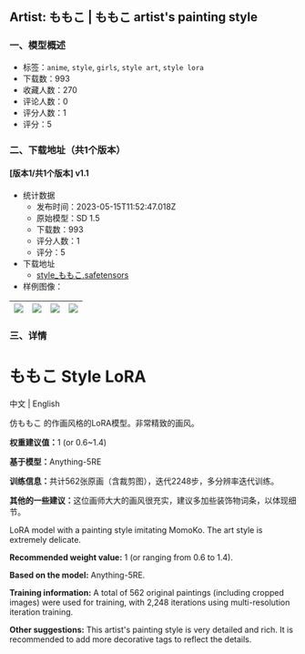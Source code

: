 ## Artist: ももこ | ももこ artist's painting style
### 一、模型概述

- 标签：`anime`, `style`, `girls`, `style art`, `style lora`
- 下载数：993
- 收藏人数：270
- 评论人数：0
- 评分人数：1
- 评分：5

### 二、下载地址（共1个版本）

#### [版本1/共1个版本] v1.1

- 统计数据
  - 发布时间：2023-05-15T11:52:47.018Z
  - 原始模型：SD 1.5
  - 下载数：993
  - 评分人数：1
  - 评分：5
- 下载地址
  - [style_ももこ.safetensors](https://civitai.com/api/download/models/68071)
- 样例图像：

| <img src="https://image.civitai.com/xG1nkqKTMzGDvpLrqFT7WA/00392114-fa0c-433a-ae9c-d2a2877b3dce/width=450/796457.jpeg" /> | <img src="https://image.civitai.com/xG1nkqKTMzGDvpLrqFT7WA/e2526e54-4785-4b1f-aa92-9ee7f2f3df56/width=450/758441.jpeg" /> | <img src="https://image.civitai.com/xG1nkqKTMzGDvpLrqFT7WA/730b1a6d-a8c0-49c9-aaf4-ac9127cac649/width=450/758443.jpeg" /> | <img src="https://image.civitai.com/xG1nkqKTMzGDvpLrqFT7WA/3cbf4204-c142-40db-8661-36bb8c07d079/width=450/758442.jpeg" /> |
| ---- | ---- | ---- | ---- |


### 三、详情
<h1>ももこ Style LoRA</h1><p>中文 | English</p><p></p><p>仿ももこ 的作画风格的LoRA模型。非常精致的画风。</p><p></p><p><strong>权重建议值：</strong>1 (or 0.6~1.4)</p><p><strong>基于模型：</strong>Anything-5RE</p><p><strong>训练信息：</strong>共计562张原画（含裁剪图），迭代2248步，多分辨率迭代训练。</p><p><strong>其他的一些建议：</strong>这位画师大大的画风很充实，建议多加些装饰物词条，以体现细节。</p><p></p><p>LoRA model with a painting style imitating MomoKo. The art style is extremely delicate.</p><p><strong>Recommended weight value:</strong> 1 (or ranging from 0.6 to 1.4).</p><p><strong>Based on the model:</strong> Anything-5RE.</p><p><strong>Training information:</strong> A total of 562 original paintings (including cropped images) were used for training, with 2,248 iterations using multi-resolution iteration training.</p><p><strong>Other suggestions:</strong> This artist's painting style is very detailed and rich. It is recommended to add more decorative tags to reflect the details.</p>